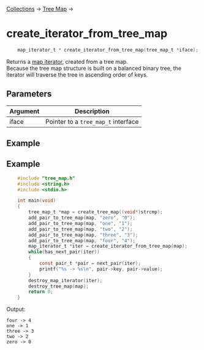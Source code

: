 [Collections](../collections.md) &rarr; [Tree Map](tree_map.md) &rarr;

# create_iterator_from_tree_map

```c
    map_iterator_t * create_iterator_from_tree_map(tree_map_t *iface);
```

Returns a [map iterator](../map/map_iterator.md), created from a tree map.\
Because the tree map structure is built on a balanced binary tree, the iterator will traverse the tree in ascending order of keys.

## Parameters

Argument|Description
--------|-----------
iface|Pointer to a `tree_map_t` interface

## Example

## Example

```c
    #include "tree_map.h"
    #include <string.h>
    #include <stdio.h>

    int main(void)
    {
        tree_map_t *map = create_tree_map((void*)strcmp);
        add_pair_to_tree_map(map, "zero", "0");
        add_pair_to_tree_map(map, "one", "1");
        add_pair_to_tree_map(map, "two", "2");
        add_pair_to_tree_map(map, "three", "3");
        add_pair_to_tree_map(map, "four", "4");
        map_iterator_t *iter = create_iterator_from_tree_map(map);
        while(has_next_pair(iter))
        {
            const pair_t *pair = next_pair(iter);
            printf("%s -> %s\n", pair->key, pair->value);
        }
        destroy_map_iterator(iter);
        destroy_tree_map(map);
        return 0;
    }
```

Output:

    four -> 4
    one -> 1
    three -> 3
    two -> 2
    zero -> 0
